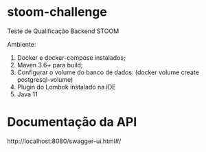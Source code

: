# stoom-challenge
Teste de Qualificação Backend STOOM

Ambiente:

1. Docker e docker-compose instalados;
1. Maven 3.6+ para build;
1. Configurar o volume do banco de dados: (docker volume create postgresql-volume)
1. Plugin do Lombok instalado na IDE
1. Java 11

# Documentação da API
http://localhost:8080/swagger-ui.html#/